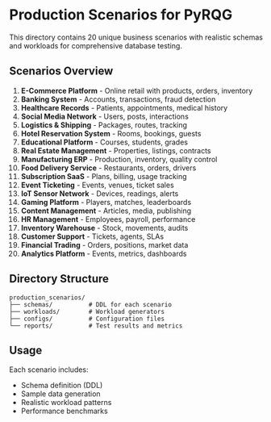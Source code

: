 # Production Scenarios for PyRQG

This directory contains 20 unique business scenarios with realistic schemas and workloads for comprehensive database testing.

## Scenarios Overview

1. **E-Commerce Platform** - Online retail with products, orders, inventory
2. **Banking System** - Accounts, transactions, fraud detection
3. **Healthcare Records** - Patients, appointments, medical history
4. **Social Media Network** - Users, posts, interactions
5. **Logistics & Shipping** - Packages, routes, tracking
6. **Hotel Reservation System** - Rooms, bookings, guests
7. **Educational Platform** - Courses, students, grades
8. **Real Estate Management** - Properties, listings, contracts
9. **Manufacturing ERP** - Production, inventory, quality control
10. **Food Delivery Service** - Restaurants, orders, drivers
11. **Subscription SaaS** - Plans, billing, usage tracking
12. **Event Ticketing** - Events, venues, ticket sales
13. **IoT Sensor Network** - Devices, readings, alerts
14. **Gaming Platform** - Players, matches, leaderboards
15. **Content Management** - Articles, media, publishing
16. **HR Management** - Employees, payroll, performance
17. **Inventory Warehouse** - Stock, movements, audits
18. **Customer Support** - Tickets, agents, SLAs
19. **Financial Trading** - Orders, positions, market data
20. **Analytics Platform** - Events, metrics, dashboards

## Directory Structure

```
production_scenarios/
├── schemas/          # DDL for each scenario
├── workloads/        # Workload generators
├── configs/          # Configuration files
└── reports/          # Test results and metrics
```

## Usage

Each scenario includes:
- Schema definition (DDL)
- Sample data generation
- Realistic workload patterns
- Performance benchmarks